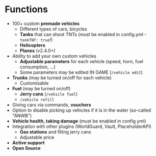 # Functions

- 100+ custom **premade vehicles**
  - Different types of cars, bicycles
  - **Tanks** that can shoot TNTs (must be enabled in config.yml - `tankTNT: true`!)
  - **Helicopters**
  - **Planes** (v2.4.0+)
- Ability to add your own custom vehicles
  - **Adjustable parameters** for each vehicle (speed, horn, fuel consumption, ...)
  - Some parameters may be edited IN GAME (`/vehicle edit`)
- **Trunks** (may be turned on/off for each vehicle)
  - Customisable
- **Fuel** (may be turned on/off)
  - **Jerry cans** (`/vehicle fuel`)
  - `/vehicle refill`
- Giving cars via commands, **vouchers**
- Option to disable picking up vehicles if it is in the water (so-called "ANWB")
- **Vehicle health, taking damage** (must be enabled in config.yml)
- Integration with other plugins (WorldGuard, Vault, PlaceholderAPI)
  - **Gas stations** and filling jerry cans
  - Adjustable price
- **Active support**
- **Open Source**
